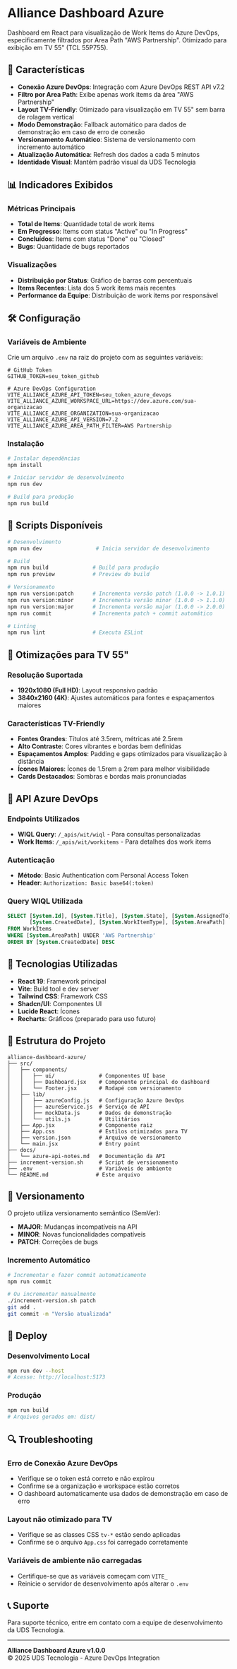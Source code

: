 # Alliance Dashboard Azure

Dashboard em React para visualização de Work Items do Azure DevOps, especificamente filtrados por Area Path "AWS Partnership". Otimizado para exibição em TV 55" (TCL 55P755).

## 🚀 Características

- **Conexão Azure DevOps**: Integração com Azure DevOps REST API v7.2
- **Filtro por Area Path**: Exibe apenas work items da área "AWS Partnership"
- **Layout TV-Friendly**: Otimizado para visualização em TV 55" sem barra de rolagem vertical
- **Modo Demonstração**: Fallback automático para dados de demonstração em caso de erro de conexão
- **Versionamento Automático**: Sistema de versionamento com incremento automático
- **Atualização Automática**: Refresh dos dados a cada 5 minutos
- **Identidade Visual**: Mantém padrão visual da UDS Tecnologia

## 📊 Indicadores Exibidos

### Métricas Principais
- **Total de Items**: Quantidade total de work items
- **Em Progresso**: Items com status "Active" ou "In Progress"
- **Concluídos**: Items com status "Done" ou "Closed"
- **Bugs**: Quantidade de bugs reportados

### Visualizações
- **Distribuição por Status**: Gráfico de barras com percentuais
- **Items Recentes**: Lista dos 5 work items mais recentes
- **Performance da Equipe**: Distribuição de work items por responsável

## 🛠️ Configuração

### Variáveis de Ambiente

Crie um arquivo `.env` na raiz do projeto com as seguintes variáveis:

```env
# GitHub Token
GITHUB_TOKEN=seu_token_github

# Azure DevOps Configuration
VITE_ALLIANCE_AZURE_API_TOKEN=seu_token_azure_devops
VITE_ALLIANCE_AZURE_WORKSPACE_URL=https://dev.azure.com/sua-organizacao
VITE_ALLIANCE_AZURE_ORGANIZATION=sua-organizacao
VITE_ALLIANCE_AZURE_API_VERSION=7.2
VITE_ALLIANCE_AZURE_AREA_PATH_FILTER=AWS Partnership
```

### Instalação

```bash
# Instalar dependências
npm install

# Iniciar servidor de desenvolvimento
npm run dev

# Build para produção
npm run build
```

## 🔧 Scripts Disponíveis

```bash
# Desenvolvimento
npm run dev                 # Inicia servidor de desenvolvimento

# Build
npm run build              # Build para produção
npm run preview            # Preview do build

# Versionamento
npm run version:patch      # Incrementa versão patch (1.0.0 -> 1.0.1)
npm run version:minor      # Incrementa versão minor (1.0.0 -> 1.1.0)
npm run version:major      # Incrementa versão major (1.0.0 -> 2.0.0)
npm run commit             # Incrementa patch + commit automático

# Linting
npm run lint               # Executa ESLint
```

## 📱 Otimizações para TV 55"

### Resolução Suportada
- **1920x1080 (Full HD)**: Layout responsivo padrão
- **3840x2160 (4K)**: Ajustes automáticos para fontes e espaçamentos maiores

### Características TV-Friendly
- **Fontes Grandes**: Títulos até 3.5rem, métricas até 2.5rem
- **Alto Contraste**: Cores vibrantes e bordas bem definidas
- **Espaçamentos Amplos**: Padding e gaps otimizados para visualização à distância
- **Ícones Maiores**: Ícones de 1.5rem a 2rem para melhor visibilidade
- **Cards Destacados**: Sombras e bordas mais pronunciadas

## 🔌 API Azure DevOps

### Endpoints Utilizados
- **WIQL Query**: `/_apis/wit/wiql` - Para consultas personalizadas
- **Work Items**: `/_apis/wit/workitems` - Para detalhes dos work items

### Autenticação
- **Método**: Basic Authentication com Personal Access Token
- **Header**: `Authorization: Basic base64(:token)`

### Query WIQL Utilizada
```sql
SELECT [System.Id], [System.Title], [System.State], [System.AssignedTo], 
       [System.CreatedDate], [System.WorkItemType], [System.AreaPath] 
FROM WorkItems 
WHERE [System.AreaPath] UNDER 'AWS Partnership' 
ORDER BY [System.CreatedDate] DESC
```

## 🎨 Tecnologias Utilizadas

- **React 19**: Framework principal
- **Vite**: Build tool e dev server
- **Tailwind CSS**: Framework CSS
- **Shadcn/UI**: Componentes UI
- **Lucide React**: Ícones
- **Recharts**: Gráficos (preparado para uso futuro)

## 📁 Estrutura do Projeto

```
alliance-dashboard-azure/
├── src/
│   ├── components/
│   │   ├── ui/              # Componentes UI base
│   │   ├── Dashboard.jsx    # Componente principal do dashboard
│   │   └── Footer.jsx       # Rodapé com versionamento
│   ├── lib/
│   │   ├── azureConfig.js   # Configuração Azure DevOps
│   │   ├── azureService.js  # Serviço de API
│   │   ├── mockData.js      # Dados de demonstração
│   │   └── utils.js         # Utilitários
│   ├── App.jsx              # Componente raiz
│   ├── App.css              # Estilos otimizados para TV
│   ├── version.json         # Arquivo de versionamento
│   └── main.jsx             # Entry point
├── docs/
│   └── azure-api-notes.md   # Documentação da API
├── increment-version.sh     # Script de versionamento
├── .env                     # Variáveis de ambiente
└── README.md               # Este arquivo
```

## 🔄 Versionamento

O projeto utiliza versionamento semântico (SemVer):
- **MAJOR**: Mudanças incompatíveis na API
- **MINOR**: Novas funcionalidades compatíveis
- **PATCH**: Correções de bugs

### Incremento Automático
```bash
# Incrementar e fazer commit automaticamente
npm run commit

# Ou incrementar manualmente
./increment-version.sh patch
git add .
git commit -m "Versão atualizada"
```

## 🚀 Deploy

### Desenvolvimento Local
```bash
npm run dev --host
# Acesse: http://localhost:5173
```

### Produção
```bash
npm run build
# Arquivos gerados em: dist/
```

## 🔍 Troubleshooting

### Erro de Conexão Azure DevOps
- Verifique se o token está correto e não expirou
- Confirme se a organização e workspace estão corretos
- O dashboard automaticamente usa dados de demonstração em caso de erro

### Layout não otimizado para TV
- Verifique se as classes CSS `tv-*` estão sendo aplicadas
- Confirme se o arquivo `App.css` foi carregado corretamente

### Variáveis de ambiente não carregadas
- Certifique-se que as variáveis começam com `VITE_`
- Reinicie o servidor de desenvolvimento após alterar o `.env`

## 📞 Suporte

Para suporte técnico, entre em contato com a equipe de desenvolvimento da UDS Tecnologia.

---

**Alliance Dashboard Azure v1.0.0**  
© 2025 UDS Tecnologia - Azure DevOps Integration

